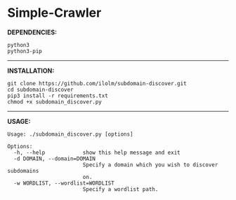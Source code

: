 # Simple-Crawler

**DEPENDENCIES:**
```
python3
python3-pip
```
----------------------------------------
**INSTALLATION:**
```
git clone https://github.com/ilolm/subdomain-discover.git
cd subdomain-discover
pip3 install -r requirements.txt
chmod +x subdomain_discover.py
```
---------------------------------------
**USAGE:**
```
Usage: ./subdomain_discover.py [options]

Options:
  -h, --help            show this help message and exit
  -d DOMAIN, --domain=DOMAIN
                        Specify a domain which you wish to discover subdomains
                        on.
  -w WORDLIST, --wordlist=WORDLIST
                        Specify a wordlist path.
```
